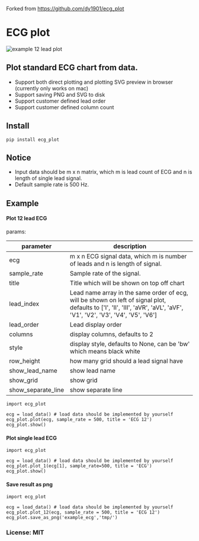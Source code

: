 Forked from https://github.com/dy1901/ecg_plot

# ECG plot

![example 12 lead plot](https://github.com/dy1901/ecg_plot/raw/master/example_ecg.png)

## Plot standard ECG chart from data.
* Support both direct plotting and plotting SVG preview in browser (currently only works on mac)
* Support saving PNG and SVG to disk
* Support customer defined lead order
* Support customer defined column count

## Install
```
pip install ecg_plot
```

## Notice
* Input data should be m x n matrix, which m is lead count of ECG and n is length of single lead signal.
* Default sample rate is 500 Hz.

## Example


#### Plot 12 lead ECG


params:

|parameter|description|
| --- | --- |
|ecg        | m x n ECG signal data, which m is number of leads and n is length of signal. |
|sample_rate| Sample rate of the signal. |
|title      | Title which will be shown on top off chart
|lead_index | Lead name array in the same order of ecg, will be shown on left of signal plot, defaults to ['I', 'II', 'III', 'aVR', 'aVL', 'aVF', 'V1', 'V2', 'V3', 'V4', 'V5', 'V6'] |
|lead_order | Lead display order |
|columns    | display columns, defaults to 2 |
|style      | display style, defaults to None, can be 'bw' which means black white |
|row_height |   how many grid should a lead signal have |
|show_lead_name | show lead name |
|show_grid      | show grid |
|show_separate_line  | show separate line |


```
import ecg_plot

ecg = load_data() # load data should be implemented by yourself 
ecg_plot.plot(ecg, sample_rate = 500, title = 'ECG 12')
ecg_plot.show()

```

#### Plot single lead ECG

```
import ecg_plot

ecg = load_data() # load data should be implemented by yourself 
ecg_plot.plot_1(ecg[1], sample_rate=500, title = 'ECG')
ecg_plot.show()
```

#### Save result as png

```
import ecg_plot

ecg = load_data() # load data should be implemented by yourself 
ecg_plot.plot_12(ecg, sample_rate = 500, title = 'ECG 12')
ecg_plot.save_as_png('example_ecg','tmp/')

```

### License: MIT